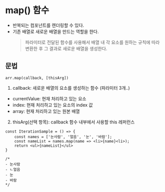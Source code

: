 # map() 함수

- 반복되는 컴포넌트를 렌더링할 수 있다.
- 기존 배열로 새로운 배열을 만드는 역할을 한다.
  > 파라미터로 전달된 함수를 사용해서 배열 내 각 요소를 원하는 규칙에 따라 변환한 후 그 결과로 새로운 배열을 생성한다.

## 문법

```JS
arr.map(callback, [thisArg])
```

1. callback: 새로운 배열의 요소를 생성하는 함수 (파라미터 3개..)

- currentValue: 현재 처리하고 있는 요소
- index: 현재 처리하고 있는 요소의 index 값
- array: 현재 처리하고 있는 원본 배열

2. thisArg(선택 항목): callback 함수 내부에서 사용할 this 레퍼런스

```JS
const IterationSample = () => {
    const names = ['눈사람', '얼음', '눈', '바람'];
    const nameList = names.map(name => <li>{name}<li>);
    return <ul>{nameList}</ul>
}

/*
- 눈사람
- ㄴ얼음
- 눈
- 바람
*/
```
